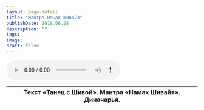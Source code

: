 ```yaml
---
layout: page-detail
title: "Мантра Намах Шивайя"
publishDate: 2018.06.28
description: ""
tags:
image:
draft: false
---
```


<audio title="2018.06.28 - Мантра Намах Шивайя.mp3" src="/upload/iblock/b6a/b6a2c7dea086cd5eb3a75dad699eb223.mp3" controls=""></audio>

| Текст «Танец с Шивой». Мантра «Намах Шивайя». Диначарья. |
| -------------------------------------------------------- |

  
